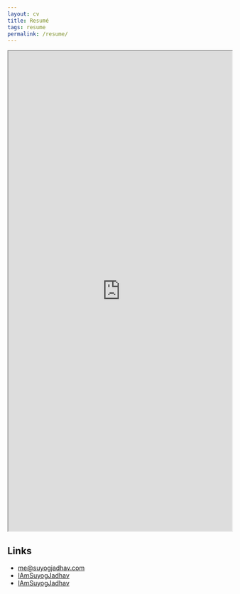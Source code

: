 ```yaml
---
layout: cv
title: Resumé
tags: resume
permalink: /resume/
---
```


<iframe width="100%" height="1080" src="https://docs.google.com/document/d/e/2PACX-1vQCPcv0T8h7BQ-Y2J9Y5vDBh5YQ_6mFpYSS-Wp--kmm5GhRoyx7ogDoyUIHFw8XKDkiJFU5PBZ-Nsl0/pub?embedded=true"></iframe>


<!-- # Suyog Jadhav

<div id="webaddress">
<a href="mailto:suyog.17je002775@ece.ism.ac.in">suyog.17je002775@ece.ism.ac.in</a>
|
<i class="fa fa-github"></i> <a href="http://github.com/iamsuyogjadhav">IAmSuyogJadhav</a>
|
<i class="fa fa-twitter"></i> <a href="http://twitter.com/iamsuyogjadhav">IAmSuyogJadhav</a>
</div>


## Experience
`2017-`
__Data Engineering Intern, Zendesk__ Work alongside the data science team on the machine learning driven Automatic Answers and Satisfaction Prediction products.

`2016`
__Web Developer, RMIT Melbourne__ Integrated xAPI into existing RMIT web tools, and worked on changing student’s relationship with their learning data.

`2016`
__Research Assistant, RMIT Melbourne__ Used Machine Learning and NLP libraries to predict language acquisition in second language learners.

__Tutor (Computer Science), Indigenous Tutorial Assistance Scheme__ Tutor students in algorithm design and analysis, database concepts, and software engineering fundamentals.

## Education

`2015-`
__Bachelor of Software Engineering, RMIT Melbourne__

***GPA 3.9:***  100 - Web Programming, 97 - Soft. Eng. Fundamentals, 93 - Data Comm, 89 - Discrete Math

`2011-13`
__Bachelor of Environments (Architecture), University of Melbourne__

`2007-10`
__Melbourne High School__ 95.80 / 100 ATAR

## University Leadership & Involvement

`2016-`
__President, Computer Science & IT Society__ Rebranded the club, completed its website and have set up new student engagement initiatives.

`2014-15`
__Lead Investment & IT Officer, Foresight Investment__ With over $50,000 AUM the group generated annualised returns of greater than 11% while the ASX200 went down.

`2016-`
__Founder & Vice President - RMIT Programming Club__ Setup club’s communication channels.branding, and website. Created leadership group and now run meetings biweekly

## Projects

### Insults

Uses Machine Learning to detect if online comments are insulting or derogatory. In the spirit of Google’s Perspective Project.

### aimacode/aima-(java|python)
Implemented the HITS (python and java) algorithm and CYK Parsing algorithm (java).

### sudkamp-langs-machines=(java|python)

Implementing computing theory algorithms from Sudkamp’s Languages and Machines textbook in Python and Java.

__* Please see my Github profile for other projects and pull-request contributions.__

## Awards

1​st​ Place ​in NASA’s SpaceApps Melbourne Hackathon ​APR 2016

2nd Place in Facebook Melbourne Hackathon 2017

Most Creative Team​ ​in Unihack 2016 AUG 2016


## Technical

* **Python**
* **Ruby**
* **Java**
* Git
* Web Applications & APIs
* Data Engineering
* Algorithm Design
* Scripting
-->

## Links

* <i class="fa fa-envelope"></i> <a href="mailto:me@suyogjadhav.com">me@suyogjadhav.com</a><br />
* <i class="fa fa-github"></i> <a href="http://github.com/IAmSuyogJadhav">IAmSuyogJadhav</a><br />
*  <i class="fa fa-twitter"></i> <a href="http://twitter.com/IAmSuyogJadhav">IAmSuyogJadhav</a><br />

<!-- ### Footer

Last updated: May 2013 -->
